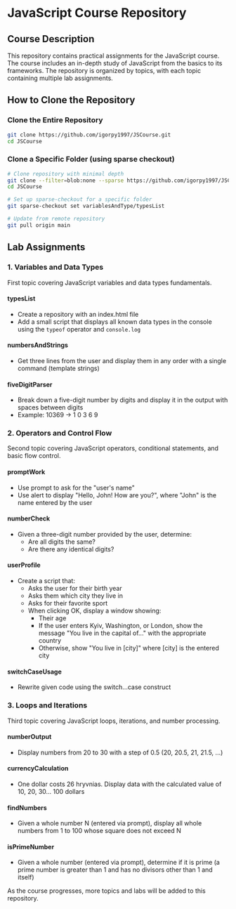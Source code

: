 # JavaScript Course Repository

## Course Description

This repository contains practical assignments for the JavaScript course. The course includes an in-depth study of JavaScript from the basics to its frameworks. The repository is organized by topics, with each topic containing multiple lab assignments.

## How to Clone the Repository

### Clone the Entire Repository

```bash
git clone https://github.com/igorpy1997/JSCourse.git
cd JSCourse
```

### Clone a Specific Folder (using sparse checkout)

```bash
# Clone repository with minimal depth
git clone --filter=blob:none --sparse https://github.com/igorpy1997/JSCourse.git
cd JSCourse

# Set up sparse-checkout for a specific folder
git sparse-checkout set variablesAndType/typesList

# Update from remote repository
git pull origin main
```

## Lab Assignments

### 1. Variables and Data Types

First topic covering JavaScript variables and data types fundamentals.

#### typesList
- Create a repository with an index.html file
- Add a small script that displays all known data types in the console using the `typeof` operator and `console.log`

#### numbersAndStrings
- Get three lines from the user and display them in any order with a single command (template strings)

#### fiveDigitParser
- Break down a five-digit number by digits and display it in the output with spaces between digits
- Example: 10369 → 1 0 3 6 9

### 2. Operators and Control Flow

Second topic covering JavaScript operators, conditional statements, and basic flow control.

#### promptWork
- Use prompt to ask for the "user's name"
- Use alert to display "Hello, John! How are you?", where "John" is the name entered by the user

#### numberCheck
- Given a three-digit number provided by the user, determine:
    - Are all digits the same?
    - Are there any identical digits?

#### userProfile
- Create a script that:
    - Asks the user for their birth year
    - Asks them which city they live in
    - Asks for their favorite sport
    - When clicking OK, display a window showing:
        - Their age
        - If the user enters Kyiv, Washington, or London, show the message "You live in the capital of..." with the appropriate country
        - Otherwise, show "You live in [city]" where [city] is the entered city

#### switchCaseUsage
- Rewrite given code using the switch...case construct

### 3. Loops and Iterations

Third topic covering JavaScript loops, iterations, and number processing.

#### numberOutput
- Display numbers from 20 to 30 with a step of 0.5 (20, 20.5, 21, 21.5, ...)

#### currencyCalculation
- One dollar costs 26 hryvnias. Display data with the calculated value of 10, 20, 30... 100 dollars

#### findNumbers
- Given a whole number N (entered via prompt), display all whole numbers from 1 to 100 whose square does not exceed N

#### isPrimeNumber
- Given a whole number (entered via prompt), determine if it is prime (a prime number is greater than 1 and has no divisors other than 1 and itself)

As the course progresses, more topics and labs will be added to this repository.